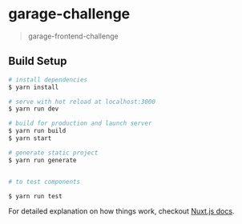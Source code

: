 # garage-challenge

> garage-frontend-challenge

## Build Setup

```bash
# install dependencies
$ yarn install

# serve with hot reload at localhost:3000
$ yarn run dev

# build for production and launch server
$ yarn run build
$ yarn start

# generate static project
$ yarn run generate


# to test components

$ yarn run test
```

For detailed explanation on how things work, checkout [Nuxt.js docs](https://nuxtjs.org).
